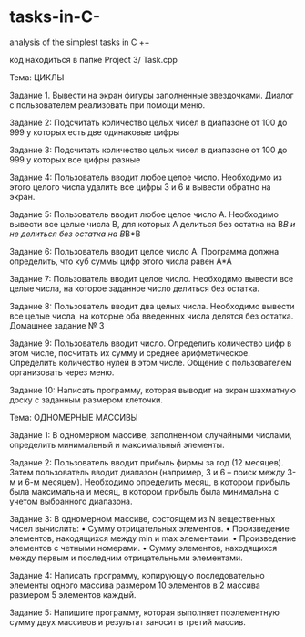 # tasks-in-C-
analysis of the simplest tasks in C ++

код находиться в папке Project 3/ Task.cpp



Тема: ЦИКЛЫ




Задание 1. Вывести на экран фигуры заполненные звездочками. Диалог с пользователем 
реализовать при помощи меню.



Задание 2: Подсчитать количество целых чисел в диапазоне от 100 до 999 у которых есть две 
одинаковые цифры


Задание 3: Подсчитать количество целых чисел в диапазоне от 100 до 999 у которых все цифры 
разные


Задание 4: Пользователь вводит любое целое число. Необходимо из этого целого числа удалить 
все цифры 3 и 6 и вывести обратно на экран. 


Задание 5: Пользователь вводит любое целое число А. Необходимо вывести все целые числа В, 
для которых А делиться без остатка на В*В и не делиться без остатка на В*В*В


Задание 6: Пользователь вводит целое число А. Программа должна определить, что куб суммы 
цифр этого числа равен А*А


Задание 7: Пользователь вводит целое число. Необходимо вывести все целые числа, на которое 
заданное число делиться без остатка. 


Задание 8: Пользователь вводит два целых числа. Необходимо вывести все целые числа, на 
которые оба введенных числа делятся без остатка.
Домашнее задание № 3 


Задание 9:
Пользователь вводит число. Определить количество цифр в этом числе, посчитать их сумму и 
среднее арифметическое. Определить количество нулей в этом числе. Общение с пользователем 
организовать через меню.


Задание 10:
Написать программу, которая выводит на экран шахматную доску с заданным размером 
клеточки.



Тема: ОДНОМЕРНЫЕ МАССИВЫ





Задание 1: В одномерном массиве, заполненном случайными числами, определить 
минимальный и максимальный элементы.


Задание 2: Пользователь вводит прибыль фирмы за год (12 месяцев). Затем пользователь 
вводит диапазон (например, 3 и 6 – поиск между 3-м и 6-м месяцем). Необходимо определить 
месяц, в котором прибыль была максимальна и месяц, в котором прибыль была минимальна с 
учетом выбранного диапазона.


Задание 3: В одномерном массиве, состоящем из N вещественных чисел вычислить:
• Сумму отрицательных элементов.
• Произведение элементов, находящихся между min и max элементами.
• Произведение элементов с четными номерами.
• Сумму элементов, находящихся между первым и последним отрицательными 
элементами.


Задание 4:
Написать программу, копирующую последовательно элементы одного массива размером 10 
элементов в 2 массива размером 5 элементов каждый.


Задание 5:
Напишите программу, которая выполняет поэлементную сумму двух массивов и результат 
заносит в третий массив.
